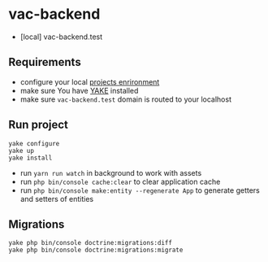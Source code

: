 vac-backend
========================
* [local] vac-backend.test

Requirements
---
 * configure your local [projects enrironment](https://bitbucket.org/as-docker/projects-environment)
 * make sure You have [YAKE](https://yake.amsdard.io/) installed
 * make sure `vac-backend.test` domain is routed to your localhost


Run project
---
```
yake configure
yake up
yake install
```
* run `yarn run watch` in background to work with assets
* run `php bin/console cache:clear` to clear application cache
* run `php bin/console make:entity --regenerate App` to generate getters and setters of entities

Migrations
---
```
yake php bin/console doctrine:migrations:diff
yake php bin/console doctrine:migrations:migrate  
```